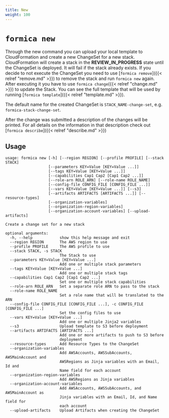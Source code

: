 ```yaml
---
title: New
weight: 100
---
```


# `formica new`

Through the new command you can upload your local template to CloudFormation and create a new ChangeSet for a new stack. CloudFormation will create a stack in the **REVIEW_IN_PROGRESS** state until the ChangeSet is deployed. It will fail if the stack already exists. If you decide to not execute the ChangeSet you need to use [`formica remove`]({{< relref "remove.md" >}}) to remove the stack and run `formica new` again. After executing it you have to use `formica change`({{< relref "change.md" >}}) to update the Stack. You can see the full template that will be used by running [`formica template`]({{< relref "template.md" >}}).

The default name for the created ChangeSet is `STACK_NAME-change-set`, e.g. `formica-stack-change-set`.

After the change was submitted a description of the changes will be printed. For all details on the information in that description check out [`formica describe`]({{< relref "describe.md" >}})

## Usage

```
usage: formica new [-h] [--region REGION] [--profile PROFILE] [--stack STACK]
                   [--parameters KEY=Value [KEY=Value ...]]
                   [--tags KEY=Value [KEY=Value ...]]
                   [--capabilities Cap1 Cap2 [Cap1 Cap2 ...]]
                   [--role-arn ROLE_ARN] [--role-name ROLE_NAME]
                   [--config-file CONFIG_FILE [CONFIG_FILE ...]]
                   [--vars KEY=Value [KEY=Value ...]] [--s3]
                   [--artifacts ARTIFACTS [ARTIFACTS ...]] [--resource-types]
                   [--organization-variables]
                   [--organization-region-variables]
                   [--organization-account-variables] [--upload-artifacts]

Create a change set for a new stack

optional arguments:
  -h, --help            show this help message and exit
  --region REGION       The AWS region to use
  --profile PROFILE     The AWS profile to use
  --stack STACK, -s STACK
                        The Stack to use
  --parameters KEY=Value [KEY=Value ...]
                        Add one or multiple stack parameters
  --tags KEY=Value [KEY=Value ...]
                        Add one or multiple stack tags
  --capabilities Cap1 Cap2 [Cap1 Cap2 ...]
                        Set one or multiple stack capabilities
  --role-arn ROLE_ARN   Set a separate role ARN to pass to the stack
  --role-name ROLE_NAME
                        Set a role name that will be translated to the ARN
  --config-file CONFIG_FILE [CONFIG_FILE ...], -c CONFIG_FILE [CONFIG_FILE ...]
                        Set the config files to use
  --vars KEY=Value [KEY=Value ...]
                        Add one or multiple Jinja2 variables
  --s3                  Upload template to S3 before deployment
  --artifacts ARTIFACTS [ARTIFACTS ...]
                        Add one or more artifacts to push to S3 before
                        deployment
  --resource-types      Add Resource Types to the ChangeSet
  --organization-variables
                        Add AWSAccounts, AWSSubAccounts, AWSMainAccount and
                        AWSRegions as Jinja variables with an Email, Id and
                        Name field for each account
  --organization-region-variables
                        Add AWSRegions as Jinja variables
  --organization-account-variables
                        Add AWSAccounts, AWSSubAccounts, and AWSMainAccount as
                        Jinja variables with an Email, Id, and Name field for
                        each account
  --upload-artifacts    Upload Artifacts when creating the ChangeSet
```
